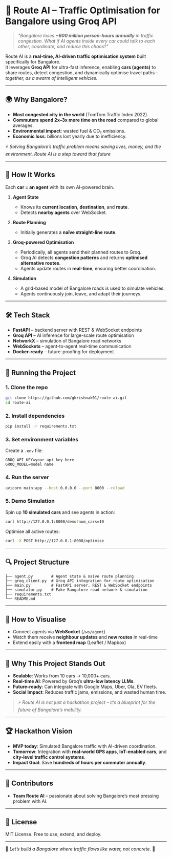 # 🚦 Route AI – Traffic Optimisation for Bangalore using Groq API

> *"Bangalore loses **~600 million person-hours annually** in traffic congestion. What if AI agents inside every car could talk to each other, coordinate, and reduce this chaos?"*  

Route AI is a **real-time, AI-driven traffic optimisation system** built specifically for Bangalore.  
It leverages **Groq API** for ultra-fast inference, enabling **cars (agents)** to share routes, detect congestion, and dynamically optimise travel paths – *together, as a swarm of intelligent vehicles.*

---

## 🌍 Why Bangalore?
- **Most congested city in the world** (TomTom Traffic Index 2022).  
- **Commuters spend 2x–3x more time on the road** compared to global averages.  
- **Environmental impact**: wasted fuel & CO₂ emissions.  
- **Economic loss**: billions lost yearly due to inefficiency.

⚡ *Solving Bangalore’s traffic problem means saving lives, money, and the environment. Route AI is a step toward that future*

---

## 🤖 How It Works
Each **car = an agent** with its own AI-powered brain.  

1. **Agent State**  
   - Knows its **current location**, **destination**, and **route**.  
   - Detects **nearby agents** over WebSocket.  

2. **Route Planning**  
   - Initially generates a **naïve straight-line route**.  

3. **Groq-powered Optimisation**  
   - Periodically, all agents send their planned routes to Groq.  
   - Groq AI detects **congestion patterns** and returns **optimised alternative routes**.  
   - Agents update routes in **real-time**, ensuring better coordination.  

4. **Simulation**  
   - A grid-based model of Bangalore roads is used to simulate vehicles.  
   - Agents continuously join, leave, and adapt their journeys.  

---

## 🛠️ Tech Stack
- **FastAPI** – backend server with REST & WebSocket endpoints  
- **Groq API** – AI inference for large-scale route optimisation  
- **NetworkX** – simulation of Bangalore road networks  
- **WebSockets** – agent-to-agent real-time communication  
- **Docker-ready** – future-proofing for deployment  

---

## 🚀 Running the Project

### 1. Clone the repo
```bash
git clone https://github.com/gkrishnak01/route-ai.git
cd route-ai
```

### 2. Install dependencies
```bash
pip install -r requirements.txt
```

### 3. Set environment variables
Create a `.env` file:
```
GROQ_API_KEY=your_api_key_here
GROQ_MODEL=model name
```

### 4. Run the server
```bash
uvicorn main:app --host 0.0.0.0 --port 8000 --reload
```

### 5. Demo Simulation
Spin up **10 simulated cars** and see agents in action:
```bash
curl http://127.0.0.1:8000/demo?num_cars=10
```

Optimise all active routes:
```bash
curl -X POST http://127.0.0.1:8000/optimise
```

---

## 🔍 Project Structure
```
├── agent.py        # Agent state & naive route planning
├── groq_client.py  # Groq API integration for route optimisation
├── main.py         # FastAPI server, REST & WebSocket endpoints
├── simulator.py    # Fake Bangalore road network & simulation
├── requirements.txt
└── README.md
```

---

## 🎥 How to Visualise
- Connect agents via **WebSocket** (`/ws/agent`)  
- Watch them receive **neighbour updates** and **new routes** in real-time  
- Extend easily with a **frontend map** (Leaflet / Mapbox)  

---

## 🌟 Why This Project Stands Out
- **Scalable**: Works from 10 cars → 10,000+ cars.  
- **Real-time AI**: Powered by Groq’s **ultra-low latency LLMs**.  
- **Future-ready**: Can integrate with Google Maps, Uber, Ola, EV fleets.  
- **Social Impact**: Reduces traffic jams, emissions, and wasted human time.  

> ⚡ *Route AI is not just a hackathon project – it’s a blueprint for the future of Bangalore’s mobility.*

---

## 🏆 Hackathon Vision
- **MVP today**: Simulated Bangalore traffic with AI-driven coordination.  
- **Tomorrow**: Integration with **real-world GPS apps**, **IoT-enabled cars**, and **city-level traffic control systems**.  
- **Impact Goal**: Save **hundreds of hours per commuter annually**.  

---

## 🙌 Contributors
- **Team Route AI** – passionate about solving Bangalore’s most pressing problem with AI.  

---

## 📜 License
MIT License. Free to use, extend, and deploy.

---

🚦 *Let’s build a Bangalore where traffic flows like water, not concrete.* 🌆
